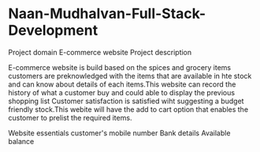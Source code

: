 # Naan-Mudhalvan-Full-Stack-Development

Project domain E-commerce website Project description

E-commerce website is build based on the spices and grocery items customers are preknowledged with the items that are available in hte stock and can know about details of each items.This website can record the history of what a customer buy and could able to display the previous shopping list Customer satisfaction is satisfied wiht
suggesting a budget friendly stock.This webite will have the add to cart option that enables the customer to prelist the required items.

Website essentials customer's mobile number Bank details Available balance
